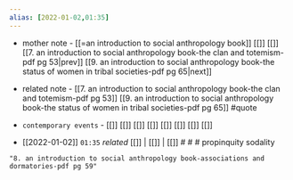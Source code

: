 ```yaml
---
alias: [2022-01-02,01:35]
---
```

- mother note - [[=an introduction to social anthropology book]] [[]] [[]]
[[7. an introduction to social anthropology book-the clan and totemism-pdf pg 53|prev]] [[9. an introduction to social anthropology book-the status of women in tribal societies-pdf pg 65|next]]
- related note - [[7. an introduction to social anthropology book-the clan and totemism-pdf pg 53]] [[9. an introduction to social anthropology book-the status of women in tribal societies-pdf pg 65]] #quote 
- `contemporary events` - [[]] [[]] [[]] [[]] [[]] [[]] [[]] [[]]

- [[2022-01-02]]  `01:35` _related_ [[]] | [[]] | [[]] # # #
propinquity
sodality

```query
"8. an introduction to social anthropology book-associations and dormatories-pdf pg 59"
```